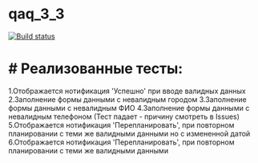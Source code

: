 # qaq_3_3

[![Build status](https://ci.appveyor.com/api/projects/status/1g1m2tdw0a3yjfht?svg=true)](https://ci.appveyor.com/project/KonstantinVilkov/qaq-3-3)

# #  Реализованные тесты:
1.Отображается нотификация 'Успешно' при вводе валидных данных
2.Заполнение формы данными с невалидным городом
3.Заполнение формы данными с невалидным ФИО
4.Заполнение формы данными с невалидным телефоном (Тест падает - причину смотреть в Issues)
5.Отображается нотификация 'Перепланировать', при повторном планировании с теми же валидными данными но с измененной датой
6.Отображается нотификация 'Перепланировать', при повторном планировании с теми же валидными данными

